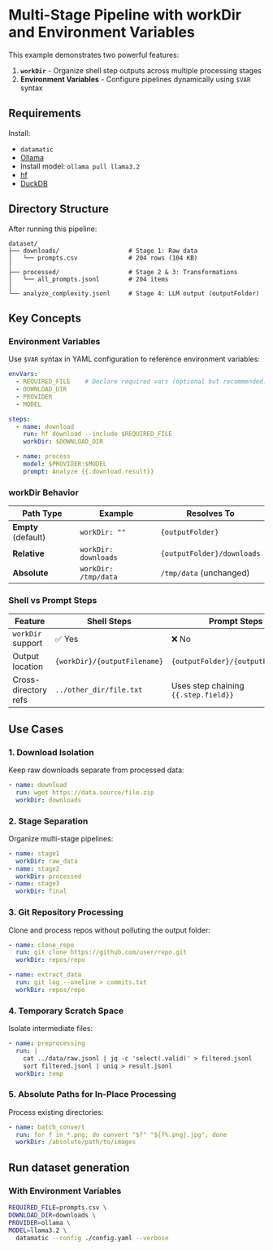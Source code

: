 # Multi-Stage Pipeline with workDir and Environment Variables

This example demonstrates two powerful features:
1. **`workDir`** - Organize shell step outputs across multiple processing stages
2. **Environment Variables** - Configure pipelines dynamically using `$VAR` syntax

## Requirements

Install:

- `datamatic`
- [Ollama](https://ollama.com/download)
- Install model: `ollama pull llama3.2`
- [hf](https://huggingface.co/docs/huggingface_hub/main/en/guides/cli)
- [DuckDB](https://duckdb.org/docs/installation/)

## Directory Structure

After running this pipeline:

```
dataset/
├── downloads/                   # Stage 1: Raw data
│   └── prompts.csv              # 204 rows (104 KB)
│
├── processed/                   # Stage 2 & 3: Transformations
│   └── all_prompts.jsonl        # 204 items
│
└── analyze_complexity.jsonl     # Stage 4: LLM output (outputFolder)
```

## Key Concepts

### Environment Variables

Use `$VAR` syntax in YAML configuration to reference environment variables:

```yaml
envVars:
  - REQUIRED_FILE    # Declare required vars (optional but recommended)
  - DOWNLOAD_DIR
  - PROVIDER
  - MODEL

steps:
  - name: download
    run: hf download --include $REQUIRED_FILE
    workDir: $DOWNLOAD_DIR

  - name: process
    model: $PROVIDER:$MODEL
    prompt: Analyze {{.download.result}}
```

### workDir Behavior

| Path Type           | Example              | Resolves To                |
| ------------------- | -------------------- | -------------------------- |
| **Empty** (default) | `workDir: ""`        | `{outputFolder}`           |
| **Relative**        | `workDir: downloads` | `{outputFolder}/downloads` |
| **Absolute**        | `workDir: /tmp/data` | `/tmp/data` (unchanged)    |

### Shell vs Prompt Steps

| Feature              | Shell Steps                  | Prompt Steps                         |
| -------------------- | ---------------------------- | ------------------------------------ |
| `workDir` support    | ✅ Yes                        | ❌ No                                 |
| Output location      | `{workDir}/{outputFilename}` | `{outputFolder}/{outputFilename}`    |
| Cross-directory refs | `../other_dir/file.txt`      | Uses step chaining `{{.step.field}}` |

## Use Cases

### 1. Download Isolation
Keep raw downloads separate from processed data:
```yaml
- name: download
  run: wget https://data.source/file.zip
  workDir: downloads
```

### 2. Stage Separation
Organize multi-stage pipelines:
```yaml
- name: stage1
  workDir: raw_data
- name: stage2
  workDir: processed
- name: stage3
  workDir: final
```

### 3. Git Repository Processing
Clone and process repos without polluting the output folder:
```yaml
- name: clone_repo
  run: git clone https://github.com/user/repo.git
  workDir: repos/repo

- name: extract_data
  run: git log --oneline > commits.txt
  workDir: repos/repo
```

### 4. Temporary Scratch Space
Isolate intermediate files:
```yaml
- name: preprocessing
  run: |
    cat ../data/raw.jsonl | jq -c 'select(.valid)' > filtered.jsonl
    sort filtered.jsonl | uniq > result.jsonl
  workDir: temp
```

### 5. Absolute Paths for In-Place Processing
Process existing directories:
```yaml
- name: batch_convert
  run: for f in *.png; do convert "$f" "${f%.png}.jpg"; done
  workDir: /absolute/path/to/images
```

## Run dataset generation

### With Environment Variables

```bash
REQUIRED_FILE=prompts.csv \
DOWNLOAD_DIR=downloads \
PROVIDER=ollama \
MODEL=llama3.2 \
  datamatic --config ./config.yaml --verbose
```
